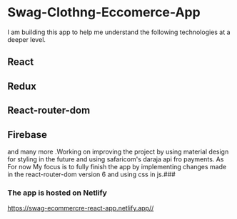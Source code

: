 # Swag-Clothng-Eccomerce-App

I am building this app to help me understand the following technologies at a deeper level.

## React

## Redux

## React-router-dom

## Firebase

and many more .Working on improving the project by using material design for styling in the future and using safaricom's daraja api fro payments. As For now My focus is to fully finish the app by implementing changes made in the react-router-dom version 6 and using css in js.###

### The app is hosted on Netlify

<https://swag-ecommercre-react-app.netlify.app//>
